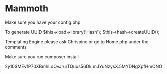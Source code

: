 # Mammoth

Make sure you have your config.php

To generate UUID
	$this->load->library('Hash');
	$this->hash->createUUID();

Templating Engine please ask Chrispine or go to Home.php under the comments

Make sure you run composer install

$2y$10$MEvfP70XBmhLdOvJrurTQuos56Dk.mJYuNzysX.5MYDNgXpfHmONO